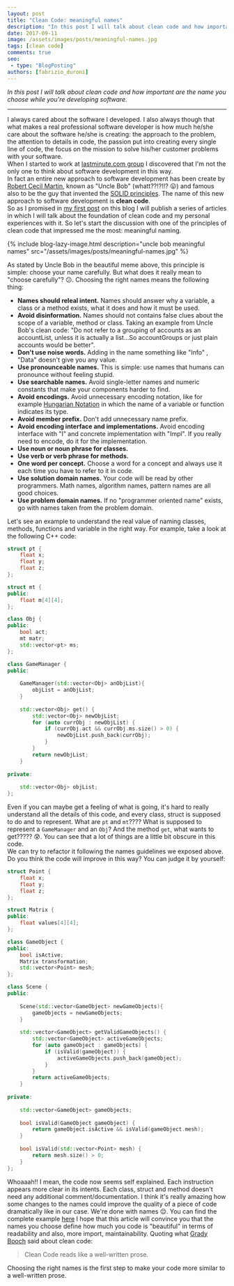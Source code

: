 ```yaml
---
layout: post
title: "Clean Code: meaningful names"
description: "In this post I will talk about clean code and how important are the name you choose while you're developing software."
date: 2017-09-11
image: /assets/images/posts/meaningful-names.jpg
tags: [clean code]
comments: true
seo:
 - type: "BlogPosting"
authors: [fabrizio_duroni] 
---
```


*In this post I will talk about clean code and how important are the name you choose while you're developing software.*

---

I always cared about the software I developed. I also always though that what makes a real professional software 
developer is how much he/she care about the software he/she is creating: the approach to the problem, the attention to
 details in code, the passion put into creating every single line of code, the focus on the mission to solve his/her 
 customer problems with your software.  
When I started to work at [lastminute.com group](https://lmgroup.lastminute.com/ "lastminute.com group") I discovered 
that I'm not the only one to think about software development in this way.  
In fact an entire new approach to software development has been create by [Robert Cecil Martin](https://en.wikipedia.org/wiki/Robert_Cecil_Martin "Robert Cecil Martin"),
 known as "Uncle Bob" (whatt??!?!!? :stuck_out_tongue:) and famous also to be the guy that invented the [SOLID principles](https://en.wikipedia.org/wiki/SOLID_(object-oriented_design) "Solid principles"). The name of this new approach to software development is **clean code**.  
So as I promised in [my first post](/2017/05/10/about-me.html "about me") on this blog I
will publish a series of articles in which I will talk about the foundation of clean code and my personal experiences
 with it. So let's start the discussion with one of the principles of clean code that impressed me the most:
 meaningful naming.  

{% include blog-lazy-image.html description="uncle bob meaningful names" src="/assets/images/posts/meaningful-names.jpg" %}

As stated by Uncle Bob in the beautiful meme above, this principle is simple: choose your name carefully.
But what does it really mean to "choose carefully"? :confused:. Choosing the right names means the following thing: 

* **Names should releal intent.** Names should answer why a variable, a class or a method exists, what it does and how it must be used.
* **Avoid disinformation.** Names should not contains false clues about the scope of a variable, method or class. Taking an example from Uncle Bob's clean code: "Do not refer to a grouping of accounts as an accountList, unless it is actually a list...So accountGroups or just plain accounts would be better".
* **Don't use noise words.** Adding in the name something like "Info" , "Data" doesn't give you any value.
* **Use pronounceable names.** This is simple: use names that humans can pronounce without feeling stupid. 
* **Use searchable names.** Avoid single-letter names and numeric constants that make your components harder to find.
* **Avoid encodings.** Avoid unnecessary encoding notation, like for example [Hungarian Notation](https://en.wikipedia.org/wiki/Hungarian_notation "Hungarian Notation") in which the name of a variable or function indicates its type.
* **Avoid member prefix.** Don't add unnecessary name prefix.
* **Avoid encoding interface and implementations.** Avoid encoding interface with "I" and concrete implementation with "Impl". If you really need to encode, do it for the implementation.
* **Use noun or noun phrase for classes.**
* **Use verb or verb phrase for methods.**
* **One word per concept.** Choose a word for a concept and always use it each time you have to refer to it in code.
* **Use solution domain names.** Your code will be read by other programmers. Math names, algorithm names, pattern names are all good choices.
* **Use problem domain names.** If no "programmer oriented name" exists, go with names taken from the problem domain.

Let's see an example to understand the real value of naming classes, methods, functions and variable in the right way.
For example, take a look at the following C++ code: 

```c++
struct pt {
    float x;
    float y;
    float z;
};

struct mt {
public:
    float m[4][4];
};

class Obj {
public:
    bool act;
    mt matr;
    std::vector<pt> ms;
};

class GameManager {
public:
    
    GameManager(std::vector<Obj> anObjList){
        objList = anObjList;
    }
    
    std::vector<Obj> get() {
        std::vector<Obj> newObjList;
        for (auto currObj : newObjList) {
            if (currObj.act && currObj.ms.size() > 0) {
                newObjList.push_back(currObj);
            }
        }
        return newObjList;
    }
    
private:
    
    std::vector<Obj> objList;
};
```

Even if you can maybe get a feeling of what is going, it's hard to really understand all the details of this code, and every class, struct is supposed to do and to represent. What are `pt` and `mt`???? What is supposed to represent a `GameManager` and an `Obj`? And the method `get`, what wants to get????? :cold_sweat:. You can see that a lot of things are a little bit obscure in this code.  
We can try to refactor it following the names guidelines we exposed above. Do you think the code will improve in this way? You can judge it by yourself:

```c++
struct Point {
    float x;
    float y;
    float z;
};

struct Matrix {
public:
    float values[4][4];
};

class GameObject {
public:
    bool isActive;
    Matrix transformation;
    std::vector<Point> mesh;
};

class Scene {
public:
    
    Scene(std::vector<GameObject> newGameObjects){
        gameObjects = newGameObjects;
    }
    
    std::vector<GameObject> getValidGameObjects() {
        std::vector<GameObject> activeGameObjects;
        for (auto gameObject : gameObjects) {
            if (isValid(gameObject)) {
                activeGameObjects.push_back(gameObject);
            }
        }
        return activeGameObjects;
    }
    
private:
    
    std::vector<GameObject> gameObjects;
    
    bool isValid(GameObject gameObject) {
        return gameObject.isActive && isValid(gameObject.mesh);
    }
    
    bool isValid(std::vector<Point> mesh) {
        return mesh.size() > 0;
    }
};
```

Whoaaah!! I mean, the code now seems self explained. Each instruction appears more clear in its intents. Each class, struct and method doesn't need any additional comment/documentation. I think it's really amazing how some changes to the names could improve the quality of a piece of code dramatically like in our case.
We're done with names :relieved:. You can find the complete example [here](https://github.com/chicio/Clean-Code-Meaningful-Names "Renaming clean code example")
I hope that this article will convince you that the names you choose define 
how much you code is "beautiful" in terms of readability and also, more import, maintainability. Quoting what [Grady Booch](https://en.wikipedia.org/wiki/Grady_Booch "Grady Booch") said about clean code: 

> Clean Code reads like a well-written prose.

Choosing the right names is the first step to make your code more similar to a well-written prose.
